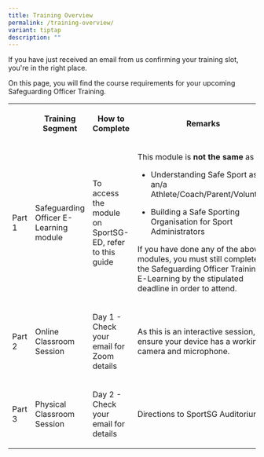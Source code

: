 ```yaml
---
title: Training Overview
permalink: /training-overview/
variant: tiptap
description: ""
---
```

<p>If you have just received an email from us confirming your training slot,
you're in the right place.</p>
<p></p>
<p>On this page, you will find the course requirements for your upcoming
Safeguarding Officer Training.</p>
<p></p>
<table style="minWidth: 100px">
<colgroup>
<col>
<col>
<col>
<col>
</colgroup>
<tbody>
<tr>
<th rowspan="1" colspan="1">
<p></p>
</th>
<th rowspan="1" colspan="1">
<p>Training Segment</p>
</th>
<th rowspan="1" colspan="1">
<p>How to Complete</p>
</th>
<th rowspan="1" colspan="1">
<p>Remarks</p>
</th>
</tr>
<tr>
<td rowspan="1" colspan="1">
<p>Part 1</p>
</td>
<td rowspan="1" colspan="1">
<p>Safeguarding Officer E-Learning module</p>
</td>
<td rowspan="1" colspan="1">
<p>To access the module on SportSG-ED, refer to this guide</p>
</td>
<td rowspan="1" colspan="1">
<p>This module is <strong>not the same</strong> as</p>
<ul data-tight="true" class="tight">
<li>
<p>Understanding Safe Sport as an/a Athlete/Coach/Parent/Volunteer</p>
</li>
<li>
<p>Building a Safe Sporting Organisation for Sport Administrators</p>
</li>
</ul>
<p></p>
<p>If you have done any of the above modules, you must still complete the
Safeguarding Officer Training E-Learning by the stipulated deadline in
order to attend.</p>
</td>
</tr>
<tr>
<td rowspan="1" colspan="1">
<p>Part 2</p>
</td>
<td rowspan="1" colspan="1">
<p>Online Classroom Session</p>
</td>
<td rowspan="1" colspan="1">
<p>Day 1 - Check your email for Zoom details</p>
</td>
<td rowspan="1" colspan="1">
<p>As this is an interactive session, ensure your device has a working camera
and microphone.</p>
</td>
</tr>
<tr>
<td rowspan="1" colspan="1">
<p>Part 3</p>
</td>
<td rowspan="1" colspan="1">
<p>Physical Classroom Session</p>
</td>
<td rowspan="1" colspan="1">
<p>Day 2 - Check your email for details</p>
</td>
<td rowspan="1" colspan="1">
<p>Directions to SportSG Auditorium</p>
</td>
</tr>
</tbody>
</table>
<p></p>